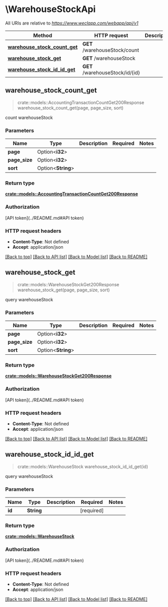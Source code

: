# \WarehouseStockApi

All URIs are relative to *https://www.weclapp.com/webapp/api/v1*

Method | HTTP request | Description
------------- | ------------- | -------------
[**warehouse_stock_count_get**](WarehouseStockApi.md#warehouse_stock_count_get) | **GET** /warehouseStock/count | 
[**warehouse_stock_get**](WarehouseStockApi.md#warehouse_stock_get) | **GET** /warehouseStock | 
[**warehouse_stock_id_id_get**](WarehouseStockApi.md#warehouse_stock_id_id_get) | **GET** /warehouseStock/id/{id} | 



## warehouse_stock_count_get

> crate::models::AccountingTransactionCountGet200Response warehouse_stock_count_get(page, page_size, sort)


count warehouseStock

### Parameters


Name | Type | Description  | Required | Notes
------------- | ------------- | ------------- | ------------- | -------------
**page** | Option<**i32**> |  |  |
**page_size** | Option<**i32**> |  |  |
**sort** | Option<**String**> |  |  |

### Return type

[**crate::models::AccountingTransactionCountGet200Response**](_accountingTransaction_count_get_200_response.md)

### Authorization

[API token](../README.md#API token)

### HTTP request headers

- **Content-Type**: Not defined
- **Accept**: application/json

[[Back to top]](#) [[Back to API list]](../README.md#documentation-for-api-endpoints) [[Back to Model list]](../README.md#documentation-for-models) [[Back to README]](../README.md)


## warehouse_stock_get

> crate::models::WarehouseStockGet200Response warehouse_stock_get(page, page_size, sort)


query warehouseStock

### Parameters


Name | Type | Description  | Required | Notes
------------- | ------------- | ------------- | ------------- | -------------
**page** | Option<**i32**> |  |  |
**page_size** | Option<**i32**> |  |  |
**sort** | Option<**String**> |  |  |

### Return type

[**crate::models::WarehouseStockGet200Response**](_warehouseStock_get_200_response.md)

### Authorization

[API token](../README.md#API token)

### HTTP request headers

- **Content-Type**: Not defined
- **Accept**: application/json

[[Back to top]](#) [[Back to API list]](../README.md#documentation-for-api-endpoints) [[Back to Model list]](../README.md#documentation-for-models) [[Back to README]](../README.md)


## warehouse_stock_id_id_get

> crate::models::WarehouseStock warehouse_stock_id_id_get(id)


query warehouseStock

### Parameters


Name | Type | Description  | Required | Notes
------------- | ------------- | ------------- | ------------- | -------------
**id** | **String** |  | [required] |

### Return type

[**crate::models::WarehouseStock**](warehouseStock.md)

### Authorization

[API token](../README.md#API token)

### HTTP request headers

- **Content-Type**: Not defined
- **Accept**: application/json

[[Back to top]](#) [[Back to API list]](../README.md#documentation-for-api-endpoints) [[Back to Model list]](../README.md#documentation-for-models) [[Back to README]](../README.md)

